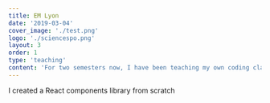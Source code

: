 ```yaml
---
title: EM Lyon
date: '2019-03-04'
cover_image: './test.png'
logo: './sciencespo.png'
layout: 3
order: 1
type: 'teaching'
content: 'For two semesters now, I have been teaching my own coding class at Sciences Po Paris for masters students. I created a JavaScript curriculum aimed to understand the basis of programming: variables, loops, functions, conditions. Later during the semester, students learn web development - HTML, CSS and frontend JS.'
---
```


I created a React components library from scratch
